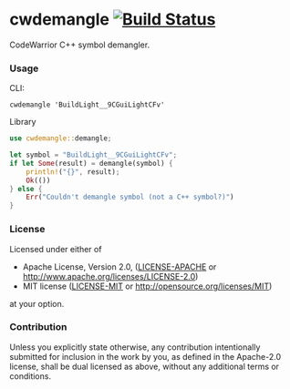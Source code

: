 # cwdemangle [![Build Status]][actions]

[Build Status]: https://github.com/encounter/cwdemangle/workflows/build/badge.svg
[actions]: https://github.com/encounter/cwdemangle/actions

CodeWarrior C++ symbol demangler.

### Usage

CLI:

```shell
cwdemangle 'BuildLight__9CGuiLightCFv'
```

Library

```rust
use cwdemangle::demangle;

let symbol = "BuildLight__9CGuiLightCFv";
if let Some(result) = demangle(symbol) {
    println!("{}", result);
    Ok(())
} else {
    Err("Couldn't demangle symbol (not a C++ symbol?)")
}
```

### License

Licensed under either of

* Apache License, Version 2.0, ([LICENSE-APACHE](LICENSE-APACHE) or http://www.apache.org/licenses/LICENSE-2.0)
* MIT license ([LICENSE-MIT](LICENSE-MIT) or http://opensource.org/licenses/MIT)

at your option.

### Contribution

Unless you explicitly state otherwise, any contribution intentionally submitted
for inclusion in the work by you, as defined in the Apache-2.0 license, shall be dual licensed as above, without any
additional terms or conditions.
